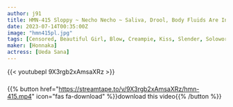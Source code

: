 ```yaml
---
author: j91
title: HMN-415 Sloppy ~ Necho Necho ~ Saliva, Drool, Body Fluids Are Intertwined With A Rich Kiss And Creampie Sana Ueda
date: 2023-07-14T00:35:00Z
image: "hmn415pl.jpg"
tags: [Censored, Beautiful Girl, Blow, Creampie, Kiss, Slender, Solowork]
maker: [Honnaka]
actress: [Ueda Sana]
---
```



{{< youtubepl 9X3rgb2xAmsaXRz >}}
###

{{% button href="https://streamtape.to/v/9X3rgb2xAmsaXRz/hmn-415.mp4" icon="fas fa-download" %}}download this video{{% /button %}}

